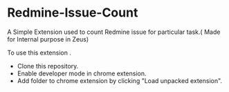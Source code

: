 # Redmine-Issue-Count
A Simple Extension used to count Redmine issue for particular task.( Made for Internal purpose in Zeus)


To use this extension .
* Clone this repository.
* Enable developer mode in chrome extension.
* Add  folder to chrome extension by clicking "Load unpacked extension". 


